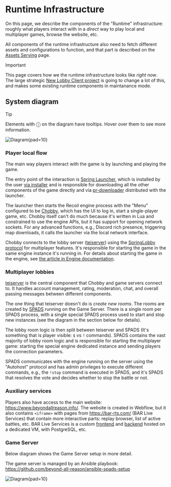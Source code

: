 # Runtime Infrastructure

On this page, we describe the components of the "Runtime" infrastructure: roughly what players interact with in a *direct* way to play local and multiplayer games, browse the website, etc.

All components of the runtime infrastructure also need to fetch different assets and configurations to function, and that part is described on the [Assets Serving](assets_serving.md) page.

> [!IMPORTANT]
> This page covers how we the runtime infrastructure looks like *right now*. The large strategic [New Lobby Client project](new_client.md) is going to change a lot of this, and makes some existing runtime components in maintanance mode.

## System diagram

> [!TIP]
> Elements with ⓘ on the diagram have tooltips. Hover over them to see more information.

![Diagram](diagrams/current_infra.d2){pad=10}

### Player local flow

The main way players interact with the game is by launching and playing the game.

The entry point of the interaction is [Spring Launcher](https://github.com/beyond-all-reason/spring-launcher), which is installed by the user [via installer](https://github.com/beyond-all-reason/BYAR-Chobby/releases) and is responsible for downloading all the other components of the game directly and via [pr-downloader](https://github.com/beyond-all-reason/pr-downloader) distributed with the launcher.

The launcher then starts the Recoil engine process with the "Menu" configured to be [Chobby](https://github.com/beyond-all-reason/BYAR-Chobby), which has the UI to log in, start a single-player game, etc. Chobby itself can't do much because it's written in Lua and constrained to use the engine APIs, but it has support for opening network sockets. For any advanced functions, e.g., Discord rich presence, triggering map downloads, it calls the launcher via the local network interface.

Chobby connects to the lobby server ([teiserver](https://github.com/beyond-all-reason/teiserver/)) using the [SpringLobby protocol](https://github.com/spring/LobbyProtocol) for multiplayer features. It's responsible for starting the game in the same engine instance it's running in. For details about starting the game in the engine, see [the article in Engine documentation](https://beyond-all-reason.github.io/RecoilEngine/articles/technicalities-of-starting-a-match).

### Multiplayer lobbies

[teiserver](https://github.com/beyond-all-reason/teiserver/) is the central component that Chobby and game servers connect to. It handles account management, rating, moderation, chat, and overall passing messages between different components.

The one thing that teiserver doesn't do is *create new rooms*. The rooms are created by [SPADS](https://github.com/Yaribz/SPADS) running on the Game Server. There is a single room per SPADS process, with a single special SPADS process used to start and stop new instances (see the diagram in the section below for details).

The lobby room logic is then split between teiserver and SPADS (It's something that is player visible: `$` vs `!` commands). SPADS contains the vast majority of lobby room logic and is responsible for starting the multiplayer game: starting the special engine dedicated instance and sending players the connection parameters.

SPADS communicates with the engine running on the server using the "Autohost" protocol and has admin privileges to execute different commands, e.g., the `!stop` command is executed in SPADS, and it's SPADS that resolves the vote and decides whether to stop the battle or not.

### Auxiliary services

Players also have access to the main website: https://www.beyondallreason.info/. The website is created in Webflow, but it also contains `<iframe>` with pages from https://bar-rts.com/ (BAR Live Services) that contain more interactive parts: replay browser, list of active battles, etc. BAR Live Services is a custom [frontend](https://github.com/beyond-all-reason/bar-live-services) and [backend](https://github.com/beyond-all-reason/bar-db) hosted on a dedicated VM, with PostgreSQL, etc.

### Game Server

Below diagram shows the Game Server setup in more detail.

The game server is managed by an Ansible playbook: https://github.com/beyond-all-reason/ansible-spads-setup

![Diagram](diagrams/current_game_server.d2){pad=10}
